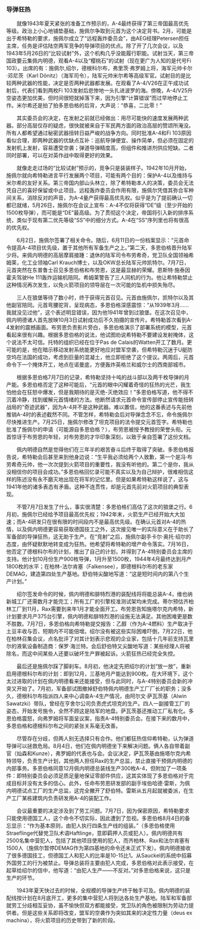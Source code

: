 ### 导弹狂热

　　就像1943年夏天紧张的准备工作预示的，A-4最终获得了第三帝国最高优先等级。政治上小心地铺垫基础，施佩尔争取到元首为这个决定背书。2月，可能是出于希特勒的要求，施佩尔成立了“远程轰炸委员会”，由AEG经理Petersen担任主席，任务是评估陆空两军竞争的导弹项目的优点。除了开了几次会议，以及1943年5月26日的“比较试射”外，这个机构几乎没能履行职能。试射当天，第三帝国政要云集佩内明德，观看A-4以及“樱桃石”的试射（现在更广为人知的是代号Fi 103）。出席的有：施佩尔,绍尔，德根科尔布，弗里茨·弗罗姆上将，海军元帅卡尔·邓尼茨（Karl Dönitz）（海军司令），陆军元帅米尔希等高级军官。试射目的是比较两种武器的性能，决定是否两种武器都发展。在观看了A-4/V26在正午成功试射后，代表们看到两枚Fi 103发射后悲惨地一头扎进波罗的海。傍晚，A-4/V25升空姿态更加优美，但时间很短就掉落下来，因为引擎“计算错误”而过早地停止工作。米尔希还是拍了拍多恩伯格的后背，大声说：“恭喜，二比零！”

　　其实委员会的决定，在发射之前就已经做出：用尽可能快的速度发展两种武器。部分高层仅存的疑虑，很快就被来自于军民两方面的政治高层的赞颂所淹没。所有人都希望通过秘密武器扭转日益严峻的战争方向。同时批准A-4和Fi 103原因看似合理，即两种武器的优缺点互补：巡航导弹便宜、操作简单，但必须在固定的发射机上发射，容易遭受空袭；弹道导弹精度高，但组件和推进剂供应短缺。二者同时部署，可以在对英作战中取得更好的效果。

　　就像走走过场的“比较试射”预示的，竞争只是装装样子。1942年10月开始，施佩尔就向希特勒进言平行发展两个项目，可能有两个目的：保护A-4以及维持与米尔希的友好关系。第三帝国内部山头林立，除了希特勒本人的决策，委员会无法凭自己的喜好保留或中止项目。远程轰炸委员会作用有限，施佩尔凭借其弥合军种间关系，消除反对的声音，为A-4量产获得最高优先权。似乎是为了提前确认一切都已就绪，5月26日，施佩尔在会议上宣布：A-4不仅将获得“DE”级（至少开始的1500枚导弹），而可能是“DE”最高级。为了贯彻这个决定，帝国将引入新的排序系统，类似于现有第二优先等级“SS”中的细分方式。A-4在“SS”序列里也将有很高的优先权。

　　6月2日，施佩尔签署了相关命令。随后，6月11日的一份档案显示：“元首命令提高A-4项目优先级，置于其他所有军备生产之上。”第二天，多恩伯格晋升陆军少将。来佩内明德的高层摩肩接踵：退休的陆军司令布劳希奇，党卫队全国领袖希姆莱，化工业领袖Carl Krauch博士，以及OKW总长陆军元帅凯特尔。7月7日，元首突然在东普鲁士召见多恩伯格和布劳恩，这是最显赫的荣耀。恩斯特·施泰因霍夫驾驶He 111轰炸运输机陪同。希姆莱警告了三人同机的行为。他让希特勒禁止这种情况再次发生，以免火箭项目的领导层在一次可能的坠机中损失殆尽。

　　三人在狼堡等待了数小时，终于获得元首召见。元首由施佩尔，凯特尔以及其他副官陪同。元首弯腰驼背，呈现病态，多恩伯格深感震惊：“从1939年3月……我就没见过他”，这个表述明显错误，因为他1941年曾到过狼堡。在这次召见中，佩内明德诸人首先放映10月3日试射成功后不久拍摄的宣传片。希特勒首次看到A-4发射的震撼画面。布劳恩负责影片旁白，多恩伯格演示了部署系统的模型，元首看起来很有兴趣。根据多恩伯格的说法，他试图劝说希特勒不要建设发射掩体，这个说法不太可信。托特的组织已经在位于Pas de Calais的Watten开工了数月。更可能的是，他在暗示移动发射系统能更好地应对盟军空袭，但希特勒沉迷于U艇防空坞在法国的成功，考虑到巨量的混凝土，他立即拒绝了这个提议。两周后，元首命令下一个掩体开工，地点在诺曼底，方便轰炸英格兰和威尔士的西南部城市。

　　根据多恩伯格7月7日的记录，希特勒坚持十吨的战斗部以及两千枚导弹的月产能。多恩伯格否定了这种可能后，“元首的眼中闪耀着奇怪的狂热的光芒，我生怕他会在狂怒中爆发，但是我期待的是灭绝-灭绝效应！”多恩伯格写道，他不得不沉着冷静，找到缓解元首情绪的方法。他断然请求元首命令宣传部停止宣传能扭转战局的“奇迹武器”，因为A-4并不是这种武器。难以置信，他的这番表述与先前他推销A-4时的表述截然不同。不管怎样，希特勒会后对导弹念念不忘，命令施佩尔尽快推进生产。7月25日，施佩尔修改了坦克项目的法令提交元首签字。希特勒也批准了施佩尔的申请（可能源自多恩伯格？），布劳恩被授予教授的荣誉头衔。元首惊讶于布劳恩的年轻，对布劳恩的才华印象深刻，以致于亲自签署了这份文档。

　　佩内明德自然是觉得他们在三年半的艰苦奋斗后终于取得了突破。多恩伯格报告说，希特勒会后甚至来到他身边说：“生平我必须给两个人致歉，第一个是冯·布劳希奇元帅，他一次次提到火箭项目的重要性，我没有听他的。第二个是你，我从没相信你的项目会成功。”多恩伯格回忆录可能不真实以及为自己辩护，很难相信这样的陈述没有永不磨灭地出现在将军的记忆里。但是如果希特勒这样说了，这与1941年他的诸多表态有矛盾。这种不连贯性，却是元首先前对火箭项目的典型表现。

　　不管7月7日发生了什么，事实很清楚：多恩伯格们高估了这次的狼堡之行。6月初，施佩尔已经给予项目最高优先权；1942年末，火箭生产已经开始大大加速；而A-4研发只在很有限的时间段内不是最高优先级。在确认元首对A-4的热情，以及佩内明德更容易获取德国技工之外，这次接见唯一的实际意义在于助长了军备部的导弹狂热，这无助于生产。在“竞射”之后，施佩尔副手卡尔·奥托·绍尔的态度，由怀疑默默地转变成为狂热。他希望将希特勒的增产命令落实。7月16日，他否定了德根科尔布的计划，推出了自己的计划，并得到了A-4特别委员会主席的支持。他计划10月份生产900枚导弹，1月升至1500枚，1944年4月最终达到月产1800枚的水平；在柏林-法尔肯塞（Falkensee），即德根科尔布的老东家DEMAG，建造第四处生产基地。舒伯特尖酸地写道：“这是短时间内的第八个生产计划。”

　　绍尔签发命令的时候，佩内明德和腓特烈港的装配线将将能总装A-4，维也纳新城工厂还需数月才能完工；所有工厂的引擎校准测试架均未完成。蒂尔预估齐柏林工厂到11月，Rax需要到来年1月才能全面开工。布劳恩告知施塔尔克内希特，新计划要求月产375台引擎，佩内明德和腓特烈港的设施无法满足。其他困难更是数不胜数。7月7日，多恩伯格向希特勒提交报告：乙醇（作为A-4燃料）生产取决于土豆丰收与否，短期内不可能倍增。绍尔没有被这些实际困难吓倒，7月22日，他在柏林召集会议，点名批评了对其计划表示悲观的企业家，包括十几年前支持瓦里尔的液氧设备制造商：保罗·海兰特。会后舒伯特又尖酸地写道：某些经理人将被除名，而这中间某些人还要以破坏生产罪被起诉。火箭狂热已经完全失控。

　　最后还是施佩尔踩了脚刹车。8月初，他决定先把绍尔的计划“放一放”，重新启用德根科尔布的计划：即到12月，三基地月产能达到900枚。在大环境下，这个太过进取的计划在佩内明德看来还能接受，但与此同时，与A-4特别委员会新的冲突又开始了。7月初，军备部试图撤掉舒伯特佩内明德生产工厂厂长的职务；没多久，德根科尔布指派四人来中心调查A-4生产情况，由阿尔文·萨瓦茨基（Alwin Sawatzki）带队，曾经在亨舍尔公司负责虎式坦克的生产。四人一副接管工厂的姿态，开始发号施令，全然不顾这是陆军的地盘。萨瓦茨基还推动工厂私有化。多恩伯格震怒，向弗罗姆将军面呈议案，指责A-4特别委员会。在接下来的数月中，多恩伯格和德根科尔布之间的紧张关系毫无改善。

　　尽管存在分歧，但两人别无选择只有合作。他们都狂热信仰希特勒，认为弹道导弹可以拯救危局。8月4日，他们在佩内明德坐下来解决问题。俩人各自带着副官（灿森和Kunze），弗罗姆的代表也与会。会议决定，萨瓦茨基由施塔尔克内希特领导，负责生产计划，其他两人担任Rax的生产总监，禁止直接干预佩内明德的内部事务。多恩伯格同意12月佩内明德总装线生产300枚A-4，但附加了一项条件：即特别委员会必须足质足量地保证零部件供应，这其实体现了多恩伯格对于完成目标并没有太多的信心。此外，任命布劳恩研发部的副手埃伯哈德·雷斯，为佩内明德试点工厂的生产总监，这完全撇开了舒伯特。雷斯从五月起就被委派，在生产工厂某栋建筑内负责研发用A-4的装配工作。

　　会议最重要的决定涉及到了劳工问题。7月7日，因为保密原因，希特勒要求只能使用德国工人，这个命令不切实际，因此遭到了忽视。多恩伯格8月4日的备忘显示：“作为基本原则，由犯人执行四条生产线的组装。”（多恩伯格使用Straeflinge代替党卫队术语Haftlinge，意即羁押人员或犯人）。佩内明德共有2500名集中营犯人，包括了其他项目使用的犯人，而齐柏林、Rax和法尔肯塞有1500人（施佩尔暂停DEMAG作为第四基地的命令还未正式下发）。佩内明德接收了很多德国技工，但德国工人和犯人的比率是10-15比1。从Sauckel的系统中招募外国劳工的行为被禁止。导弹总装将主要由犯人完成，多恩伯格对此表示接受，在起草给绍尔的信中，他写道：“由犯人生产——不反对。”对多恩伯格来说，这只是生产的环节。

　　1943年夏天快过去的时候，全规模的导弹生产终于触手可及。佩内明德的装配线按计划在8月底开工，更多的集中营犯人将到达各处生产基地。陆军和军备部就劳工分歧相互妥协，虽不愉快但双方都能接受，党卫队的角色被限制为劳动力提供者。但是这些关系即将改变，盟军的空袭作为突如其来的决定性力量（deus ex machina），将火箭项目的历史带到了新的阶段。

